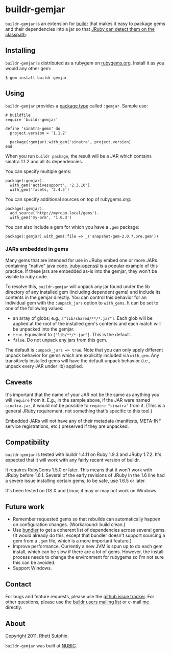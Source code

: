buildr-gemjar
=============

`buildr-gemjar` is an extension for [buildr][] that makes it easy to
package gems and their dependencies into a jar so that [JRuby can
detect them on the classpath][gemjar].

[buildr]: http://buildr.apache.org/
[gemjar]: http://blog.nicksieger.com/articles/2009/01/10/jruby-1-1-6-gems-in-a-jar

Installing
----------

`buildr-gemjar` is distributed as a rubygem on
[rubygems.org][as-gem].  Install it as you would any other gem:

    $ gem install buildr-gemjar

[as-gem]: https://rubygems.org/gems/buildr-gemjar

Using
-----

`buildr-gemjar` provides a [package type][buildr-package] called
`:gemjar`.  Sample use:

    # buildfile
    require 'buildr-gemjar'

    define 'sinatra-gems' do
      project.version = '1.1.2'

      package(:gemjar).with_gem('sinatra', project.version)
    end

When you run `buildr package`, the result will be a JAR which contains
sinatra 1.1.2 and all its dependencies.

You can specify multiple gems:

    package(:gemjar).
      with_gem('activesupport', '2.3.10').
      with_gem('facets, '2.4.5')

You can specify additional sources on top of rubygems.org:

    package(:gemjar).
      add_source('http://myrepo.local/gems').
      with_gem('my-orm', '1.0.3')

You can also include a gem for which you have a `.gem` package:

    package(:gemjar).with_gem(:file => _('snapshot-gem-2.0.7.pre.gem'))

[buildr-package]: http://buildr.apache.org/packaging.html

### JARs embedded in gems

Many gems that are intended for use in JRuby embed one or more JARs
containing "native" java code. [jruby-openssl][] is a popular example
of this practice. If these jars are embedded as-is into the gemjar,
they won't be visible to ruby code.

To resolve this, `buildr-gemjar` will unpack any jar found under the
lib directory of any installed gem (including dependent gems) and
include its contents in the gemjar directly. You can control this
behavior for an individual gem with the `:unpack_jars` option to
`with_gems`. It can be set to one of the following values:

* an array of globs; e.g., `["lib/shared/**/*.jar"]`. Each glob will be
  applied at the root of the installed gem's contents and each match
  will be unpacked into the gemjar.
* `true`. Equivalent to `["lib/**/*.jar"]`. This is the default.
* `false`. Do not unpack any jars from this gem.

The default is `:unpack_jars => true`. Note that you can only apply
different unpack behavior for gems which are explicitly included via
`with_gem`. Any transitively installed gems will have the default
unpack behavior (i.e., unpack every JAR under lib) applied.

[jruby-openssl]: https://rubygems.org/gems/jruby-openssl

Caveats
-------

It's important that the name of your JAR not be the same as anything
you will `require` from it.  E.g., in the sample above, if the JAR
were named `sinatra.jar`, it would not be possible to `require
"sinatra"` from it.  (This is a general JRuby requirement, not
something that's specific to this tool.)

Embedded JARs will not have any of their metadata (manifests, META-INF
service registrations, etc.) preserved if they are unpacked.

Compatibility
-------------

`buildr-gemjar` is tested with buildr 1.4.11 on Ruby 1.9.3 and JRuby 1.7.2. It's
expected that it will work with any fairly recent version of buildr.

It requires RubyGems 1.5.0 or later. This means that it won't work with JRuby
before 1.6.1. Several of the early revisions of JRuby in the 1.6 line had a
severe issue installing certain gems; to be safe, use 1.6.5 or later.

It's been tested on OS X and Linux; it may or may not work on Windows.

Future work
-----------

* Remember requested gems so that rebuilds can automatically happen on
  configuration changes.  (Workaround: build clean.)
* Use [bundler][] to get a coherent list of dependencies across
  several gems.  (It would already do this, except that bundler
  doesn't support sourcing a gem from a `.gem` file, which is a more
  important feature.)
* Improve performance.  Currently a new JVM is spun up to do each gem
  install, which can be slow if there are a lot of gems.  However, the
  install process needs to change the environment for rubygems so I'm
  not sure this can be avoided.
* Support Windows.

[bundler]: http://gembundler.com/

Contact
-------

For bugs and feature requests, please use the [github issue
tracker][issues].  For other questions, please use the [buildr users
mailing list][buildrusers] or e-mail [me][] directly.

[issues]: https://github.com/NUBIC/buildr-gemjar/issues
[buildrusers]: http://buildr.apache.org/mailing_lists.html
[me]: mailto:rhett@detailedbalance.net

About
-----

Copyright 2011, Rhett Sutphin.

`buildr-gemjar` was built at [NUBIC][].

[NUBIC]: http://www.nucats.northwestern.edu/centers/nubic

